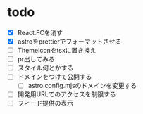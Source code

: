 # todo

- [x] React.FCを消す
- [x] astroをprettierでフォーマットさせる
- [ ] ThemeIconをtsxに置き換え
- [ ] pr出してみる
- [ ] スタイル何とかする
- [ ] ドメインをつけて公開する
  - [ ] astro.config.mjsのドメインを変更する
- [ ] 開発用URLでのアクセスを制限する
- [ ] フィード提供の表示
